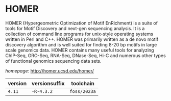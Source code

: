 # HOMER

HOMER (Hypergeometric Optimization of Motif EnRichment) is a suite of tools for Motif Discovery and  next-gen sequencing analysis.  It is a collection of command line programs for unix-style operating systems written  in Perl and C++. HOMER was primarily written as a de novo motif discovery algorithm and is well suited for finding  8-20 bp motifs in large scale genomics data.  HOMER contains many useful tools for analyzing ChIP-Seq, GRO-Seq,  RNA-Seq, DNase-Seq, Hi-C and numerous other types of functional genomics sequencing data sets.

*homepage*: <http://homer.ucsd.edu/homer/>

version | versionsuffix | toolchain
--------|---------------|----------
``4.11`` | ``-R-4.3.2`` | ``foss/2023a``
